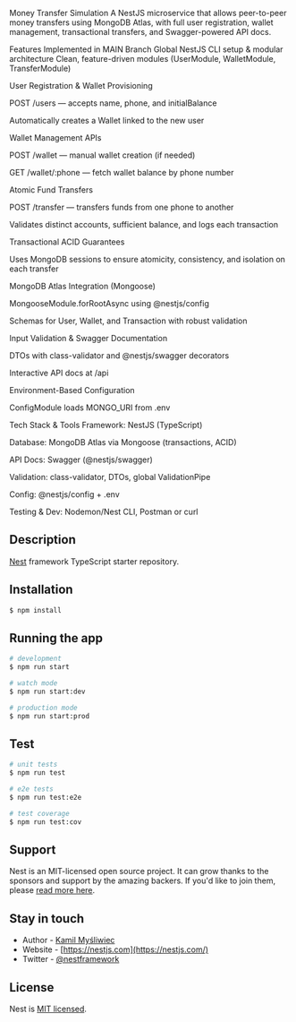 Money Transfer Simulation
A NestJS microservice that allows peer-to-peer money transfers using MongoDB Atlas, with full user registration, wallet management, transactional transfers, and Swagger-powered API docs.

Features Implemented in MAIN Branch
Global NestJS CLI setup & modular architecture
Clean, feature-driven modules (UserModule, WalletModule, TransferModule)

User Registration & Wallet Provisioning

POST /users — accepts name, phone, and initialBalance

Automatically creates a Wallet linked to the new user

Wallet Management APIs

POST /wallet — manual wallet creation (if needed)

GET /wallet/:phone — fetch wallet balance by phone number

Atomic Fund Transfers

POST /transfer — transfers funds from one phone to another

Validates distinct accounts, sufficient balance, and logs each transaction

Transactional ACID Guarantees

Uses MongoDB sessions to ensure atomicity, consistency, and isolation on each transfer

MongoDB Atlas Integration (Mongoose)

MongooseModule.forRootAsync using @nestjs/config

Schemas for User, Wallet, and Transaction with robust validation

Input Validation & Swagger Documentation

DTOs with class-validator and @nestjs/swagger decorators

Interactive API docs at /api

Environment-Based Configuration

ConfigModule loads MONGO_URI from .env

Tech Stack & Tools
Framework: NestJS (TypeScript)

Database: MongoDB Atlas via Mongoose (transactions, ACID)

API Docs: Swagger (@nestjs/swagger)

Validation: class-validator, DTOs, global ValidationPipe

Config: @nestjs/config + .env

Testing & Dev: Nodemon/Nest CLI, Postman or curl

## Description

[Nest](https://github.com/nestjs/nest) framework TypeScript starter repository.

## Installation

```bash
$ npm install
```

## Running the app

```bash
# development
$ npm run start

# watch mode
$ npm run start:dev

# production mode
$ npm run start:prod
```

## Test

```bash
# unit tests
$ npm run test

# e2e tests
$ npm run test:e2e

# test coverage
$ npm run test:cov
```

## Support

Nest is an MIT-licensed open source project. It can grow thanks to the sponsors and support by the amazing backers. If you'd like to join them, please [read more here](https://docs.nestjs.com/support).

## Stay in touch

- Author - [Kamil Myśliwiec](https://kamilmysliwiec.com)
- Website - [https://nestjs.com](https://nestjs.com/)
- Twitter - [@nestframework](https://twitter.com/nestframework)

## License

Nest is [MIT licensed](LICENSE).
